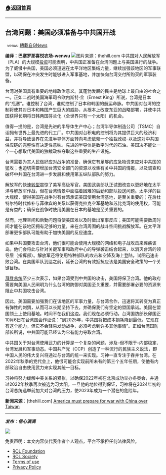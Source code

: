 ###  [:house:返回首頁](https://github.com/ourhimalayas/txt)
---


## 台湾问题：美国必须准备与中共国开战
` wenwu` [轉載自GNews](https://gnews.org/zh-hans/1694430/)

**编译：巴塞罗那喜悦农场-wenwu**
![](https://assets.gnews.org/wp-content/uploads/2021/11/tempsnip60.png)图片来源：thehill.com
中共国对人民解放军（PLA）的大规模[投资](https://www.globaltimes.cn/page/202103/1217416.shtml)可能表明，中共国正准备在台湾问题上与美国进行的战争。为了威慑中共国，美国必须迅速在太平洋地区集结力量，继续加强该地区的军事联盟，以确保在冲突发生时能够进入军事基地，并加快向台湾交付所购买的军事装备。

台湾对美国具有重要的地缘政治意义。其蓬勃发展的民主是地球上最自由的社会之一。正如二战时美国海军司令欧内斯特·金（Ernest King）所说，台湾是日本的”瓶塞”。谁控制了台湾，谁就控制了日本和韩国的航运命脉。中共国对台湾的控制将使其对日本和韩国产生巨大的威胁，从根本上改变东亚的战略部署，并使中共国获得长期将日韩两国芬兰化（全世界只有一个太阳）的机会。

值得一提的是，台湾是先进的半导体生产中心；台湾半导体制造公司（TSMC）自诩拥有世界上最先进的代工厂。中共国对台积电的控制将为其提供巨大的经济利益，并将导致世界在先进半导体方面转向考虑依赖一个独裁政权–以及这对中共国供应链的完整性有决定性意味。先进的半导体是数字时代的石油。美国决不能让一个一心想取代美国的独裁政权夺取这些重要的生产设施。

台湾需要为其人民做好应对战争的准备，确保它有足够的应急物资来应对中共国的猛攻；也迫切需要增加台湾安全部门的资源以收集有关中共国的情报，以及调查和破坏中共国在台湾进一步发展和使用第五纵队部队的努力。

解放军的快速[转型](https://nypost.com/2021/11/09/china-seeking-world-class-military-by-2049-pentagon-report/)震惊了美军高级军官。美国武装部队正试图改变以更好地在太平洋与解放军作战，但在台湾情景中面临着困难的后勤和部队投送问题。太平洋的巨大规模，使得美国在战争时有台湾承诺美国使用台湾基地，是至关重要的；在后杜特尔特时代修补与菲律宾的关系以获得克拉克空军基地和苏比克湾的使用权，可能是有益的；确保在战争时使用美国在日本的基地是至关重要的。

然而，地理空间和后勤问题将使美国难以及时做出军事反应；美国可能需要数周时间才能在该地区拥有足够的力量，来在台湾周围的战斗空间挑战解放军。在太平洋部署更多部队可能有助于加快美国的反应速度。

如果中共国要攻击台湾，他们很可能会使用大规模的网络和电子战攻击来瘫痪该岛。他们会将此与针对关键军事和政府中心的导弹袭击结合起来，以消灭台湾的领导层（指挥部）。解放军还将使用特种部队的攻击和空降及海上登陆，试图迅速击败台湾。在美国军队到达之前，延长台湾的有效抵抗应该是美国安全政策的一个关键目标。

[拜登总统](https://thehill.com/people/joe-biden)至少三次表示，如果台湾受到中共国的攻击，美国将保卫台湾。他的政府需要向美国人民阐明为什么台湾的防御对美国至关重要，并需要部署必要的资源来阻止中共国攻击台湾。

因此，美国需要加强我们在该地区的军事力量，与台湾合作，迅速将其转变为真正有弹性的刺猬，从而可以长期坚持下去，并确保我们有坚定的盟国承诺。美国在盟国领土上使用基地。时间不在我们这边。我们现在必须行动。台湾国防部长邱国正10月6日在台湾国会作证说：”到2025年，中共国将把成本损耗降到最低。它现在有这个能力，但它不会轻易发动战争，必须考虑到许多其他事情”。正如台湾国防部长所说，中共国可能已经认为它有能力夺取台湾。

中共国关于对台湾使用武力的计算是一个复杂的问题，涉及–但不限于–内部稳定、台湾发展和军事动态。中国共产党（CCP）创造了一种流行的民族主义说法，即中国人民的伟大复兴将通过与台湾的统一来实现。习神一直专注于吞并台湾。在2022年秋季的党代会上，他很可能会实现前所未有的第三个五年任期，使他有内部政治自由使用武力来实现其统一目标。

习神将努力缓解中美关系的紧张，以确保2022年初在北京成功举办冬奥会，并通过2022年秋季再次被选为习太阳。一旦他的地位得到保证，习神将在2024年初的台湾总统选举前加大对台湾的压力，使2023年成为一个潜在的危险年。

**新闻来源**：[thehill.com] [America must prepare for war with China over Taiwan](https://thehill.com/opinion/national-security/582767-america-must-prepare-for-war-with-china-over-taiwan?rl=1)

* * *

***发布：信心满满***

![](https://assets.gnews.org/wp-content/uploads/2021/11/tempsnip132.png)

 

免责声明：本文内容仅代表作者个人观点，平台不承担任何法律风险。

- [ROL Foundation](https://rolfoundation.org/)
- [ROL Society](https://rolsociety.org/)
- [Terms of use](https://gnews.org/terms-of-use-3/)
- [Privacy Policy](https://gnews.org/privacy-policy/)
